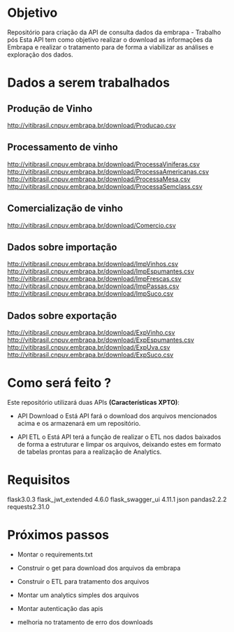 # Objetivo
Repositório para criação da API de consulta dados da embrapa - Trabalho pós
Esta API tem como objetivo realizar o download as informações da Embrapa e realizar o tratamento para de forma a viabilizar as análises e exploração dos dados.

# Dados a serem trabalhados

## Produção de Vinho
http://vitibrasil.cnpuv.embrapa.br/download/Producao.csv
## Processamento de vinho
http://vitibrasil.cnpuv.embrapa.br/download/ProcessaViniferas.csv
http://vitibrasil.cnpuv.embrapa.br/download/ProcessaAmericanas.csv
http://vitibrasil.cnpuv.embrapa.br/download/ProcessaMesa.csv
http://vitibrasil.cnpuv.embrapa.br/download/ProcessaSemclass.csv
## Comercialização de vinho
http://vitibrasil.cnpuv.embrapa.br/download/Comercio.csv
## Dados sobre importação
http://vitibrasil.cnpuv.embrapa.br/download/ImpVinhos.csv
http://vitibrasil.cnpuv.embrapa.br/download/ImpEspumantes.csv
http://vitibrasil.cnpuv.embrapa.br/download/ImpFrescas.csv
http://vitibrasil.cnpuv.embrapa.br/download/ImpPassas.csv
http://vitibrasil.cnpuv.embrapa.br/download/ImpSuco.csv
## Dados sobre exportação
http://vitibrasil.cnpuv.embrapa.br/download/ExpVinho.csv
http://vitibrasil.cnpuv.embrapa.br/download/ExpEspumantes.csv
http://vitibrasil.cnpuv.embrapa.br/download/ExpUva.csv
http://vitibrasil.cnpuv.embrapa.br/download/ExpSuco.csv

# Como será feito ?

Este repositório utilizará duas APIs **(Características XPTO)**:

* API Download
o Está API fará o download dos arquivos mencionados acima e os armazenará em um repositório.

* API ETL
o Está API terá a função de realizar o ETL nos dados baixados de forma a estruturar e limpar os arquivos, deixando estes em formato de tabelas prontas para a realização de Analytics. 

# Requisitos

flask3.0.3
flask_jwt_extended 4.6.0
flask_swagger_ui 4.11.1
json
pandas2.2.2
requests2.31.0

# Próximos passos

- Montar o requirements.txt
- Construir o get para download dos arquivos da embrapa
- Construir o ETL para tratamento dos arquivos
- Montar um analytics simples dos arquivos
- Montar autenticação das apis

- melhoria no tratamento de erro dos downloads